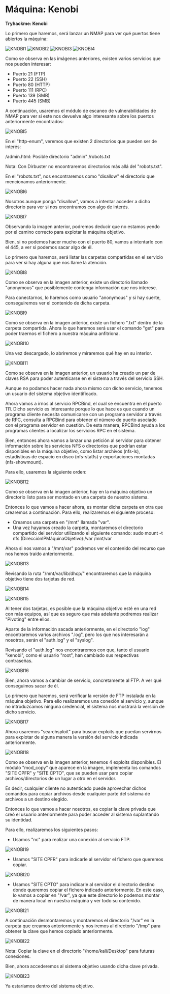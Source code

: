 # Máquina: Kenobi

**Tryhackme: Kenobi**

Lo primero que haremos, será lanzar un NMAP para ver qué puertos tiene abiertos la máquina:

![KNOBI1](https://github.com/AntonioPC94/Kenobi/blob/a9c234f800c409ab541d68e9e950e320c16804e8/img/KNOBI1.png)
![KNOBI2](https://github.com/AntonioPC94/Kenobi/blob/a9c234f800c409ab541d68e9e950e320c16804e8/img/KNOBI2.png)
![KNOBI3](https://github.com/AntonioPC94/Kenobi/blob/a9c234f800c409ab541d68e9e950e320c16804e8/img/KNOBI3.png)
![KNOBI4](https://github.com/AntonioPC94/Kenobi/blob/a9c234f800c409ab541d68e9e950e320c16804e8/img/KNOBI4.png)

Como se observa en las imágenes anteriores, existen varios servicios que nos pueden interesar:

- Puerto 21 (FTP)
- Puerto 22 (SSH)
- Puerto 80 (HTTP)
- Puerto 111 (RPC)
- Puerto 139 (SMB)
- Puerto 445 (SMB)

A continuación, usaremos el módulo de escaneo de vulnerabilidades de NMAP para ver si este nos devuelve algo interesante sobre los puertos anteriormente encontrados:

![KNOBI5](https://github.com/AntonioPC94/Kenobi/blob/a9c234f800c409ab541d68e9e950e320c16804e8/img/KNOBI5.png)

En el "http-enum", veremos que existen 2 directorios que pueden ser de interés:

/admin.html: Posible directorio "admin"
/robots.txt

Nota: Con Dirbuster no encontraremos directorios más allá del "robots.txt".

En el "robots.txt", nos encontraremos como "disallow" el directorio que mencionamos anteriormente.

![KNOBI6](https://github.com/AntonioPC94/Kenobi/blob/a9c234f800c409ab541d68e9e950e320c16804e8/img/KNOBI6.png)

Nosotros aunque ponga "disallow", vamos a intentar acceder a dicho directorio para ver si nos encontramos con algo de interés.

![KNOBI7](https://github.com/AntonioPC94/Kenobi/blob/a9c234f800c409ab541d68e9e950e320c16804e8/img/KNOBI7.png)

Observando la imagen anterior, podremos deducir que no estamos yendo por el camino correcto para explotar la máquina objetivo.

Bien, si no podemos hacer mucho con el puerto 80, vamos a intentarlo con el 445, a ver si podemos sacar algo de él.

Lo primero que haremos, será listar las carpetas compartidas en el servicio para ver si hay alguna que nos llame la atención.

![KNOBI8](https://github.com/AntonioPC94/Kenobi/blob/a9c234f800c409ab541d68e9e950e320c16804e8/img/KNOBI8.png)

Como se observa en la imagen anterior, existe un directorio llamado "anonymous" que posiblemente contenga información que nos interese.

Para conectarnos, lo haremos como usuario "anonymous" y si hay suerte, conseguiremos ver el contenido de dicha carpeta.

![KNOBI9](https://github.com/AntonioPC94/Kenobi/blob/a9c234f800c409ab541d68e9e950e320c16804e8/img/KNOBI9.png)

Como se observa en la imagen anterior, existe un fichero ".txt" dentro de la carpeta compartida. Ahora lo que haremos será usar el comando "get" para poder traernos el fichero a nuestra máquina anfitriona.

![KNOBI10](https://github.com/AntonioPC94/Kenobi/blob/a9c234f800c409ab541d68e9e950e320c16804e8/img/KNOBI10.png)

Una vez descargado, lo abriremos y miraremos qué hay en su interior.

![KNOBI11](https://github.com/AntonioPC94/Kenobi/blob/a9c234f800c409ab541d68e9e950e320c16804e8/img/KNOBI11.png)

Como se observa en la imagen anterior, un usuario ha creado un par de claves RSA para poder autenticarse en el sistema a través del servicio SSH.

Aunque no podamos hacer nada ahora mismo con dicho servicio, tenemos un usuario del sistema objetivo identificado.

Ahora vamos a irnos al servicio RPCBind, el cual se encuentra en el puerto 111. Dicho servicio es interesante porque lo que hace es que cuando un programa cliente necesita comunicarse con un programa servidor a través de RPC, consulta a RPCBind para obtener el número de puerto asociado con el programa servidor en cuestión. De esta manera, RPCBind ayuda a los programas clientes a localizar los servicios RPC en el sistema.

Bien, entonces ahora vamos a lanzar una petición al servidor para obtener información sobre los servicios NFS o directorios que podrían estar disponibles en la máquina objetivo, como listar archivos (nfs-ls), estadísticas de espacio en disco (nfs-statfs) y exportaciones montadas (nfs-showmount).

Para ello, usaremos la siguiente orden:

![KNOBI12](https://github.com/AntonioPC94/Kenobi/blob/a9c234f800c409ab541d68e9e950e320c16804e8/img/KNOBI12.png)

Como se observa en la imagen anterior, hay en la máquina objetivo un directorio listo para ser montado en una carpeta de nuestro sistema.

Entonces lo que vamos a hacer ahora, es montar dicha carpeta en otra que crearemos a continuación. Para ello, realizaremos el siguiente proceso:

- Creamos una carpeta en "/mnt" llamada "var".
- Una vez hayamos creado la carpeta, montaremos el directorio compartido del servidor utilizando el siguiente comando: sudo mount -t nfs (DirecciónIPMáquinaObjetivo):/var /mnt/var

Ahora si nos vamos a "/mnt/var" podremos ver el contenido del recurso que nos hemos traído anteriormente.

![KNOBI13](https://github.com/AntonioPC94/Kenobi/blob/a9c234f800c409ab541d68e9e950e320c16804e8/img/KNOBI13.png)

Revisando la ruta "/mnt/var/lib/dhcp/" encontraremos que la máquina objetivo tiene dos tarjetas de red.

![KNOBI14](https://github.com/AntonioPC94/Kenobi/blob/a9c234f800c409ab541d68e9e950e320c16804e8/img/KNOBI14.png)

![KNOBI15](https://github.com/AntonioPC94/Kenobi/blob/a9c234f800c409ab541d68e9e950e320c16804e8/img/KNOBI15.png)

Al tener dos tarjetas, es posible que la máquina objetivo esté en una red con más equipos, así que es seguro que más adelante podremos realizar "Pivoting" entre ellos.

Aparte de la información sacada anteriormente, en el directorio "log" encontraremos varios archivos ".log", pero los que nos interesarán a nosotros, serán el "auth.log" y el "syslog".

Revisando el "auth.log" nos encontraremos con que, tanto el usuario "kenobi", como el usuario "root", han cambiado sus respectivas contraseñas.

![KNOBI16](https://github.com/AntonioPC94/Kenobi/blob/a9c234f800c409ab541d68e9e950e320c16804e8/img/KNOBI16.png)

Bien, ahora vamos a cambiar de servicio, concretamente al FTP. A ver qué conseguimos sacar de él.

Lo primero que haremos, será verificar la versión de FTP instalada en la máquina objetivo. Para ello realizaremos una conexión al servicio y, aunque no introduzcamos ninguna credencial, el sistema nos mostrará la versión de dicho servicio.

![KNOBI17](https://github.com/AntonioPC94/Kenobi/blob/a9c234f800c409ab541d68e9e950e320c16804e8/img/KNOBI17.png)

Ahora usaremos "searchsploit" para buscar exploits que puedan servirnos para explotar de alguna manera la versión del servicio indicada anteriormente.

![KNOBI18](https://github.com/AntonioPC94/Kenobi/blob/a9c234f800c409ab541d68e9e950e320c16804e8/img/KNOBI18.png)

Como se observa en la imagen anterior, tenemos 4 exploits disponibles. El módulo "mod_copy" que aparece en la imagen, implementa los comandos "SITE CPFR" y "SITE CPTO", que se pueden usar para copiar archivos/directorios de un lugar a otro en el servidor.

Es decir, cualquier cliente no autenticado puede aprovechar dichos comandos para copiar archivos desde cualquier parte del sistema de archivos a un destino elegido.

Entonces lo que vamos a hacer nosotros, es copiar la clave privada que creó el usuario anteriormente para poder acceder al sistema suplantando su identidad.

Para ello, realizaremos los siguientes pasos:

- Usamos "nc" para realizar una conexión al servicio FTP.

![KNOBI19](https://github.com/AntonioPC94/Kenobi/blob/a9c234f800c409ab541d68e9e950e320c16804e8/img/KNOBI19.png)

- Usamos "SITE CPFR" para indicarle al servidor el fichero que queremos copiar.

![KNOBI20](https://github.com/AntonioPC94/Kenobi/blob/a9c234f800c409ab541d68e9e950e320c16804e8/img/KNOBI20.png)

-  Usamos "SITE CPTO" para indicarle al servidor el directorio destino donde queremos copiar el fichero indicado anteriormente. En este caso, lo vamos a copiar en "/var", ya que este directorio lo podemos montar de manera local en nuestra máquina y ver todo su contenido.

![KNOBI21](https://github.com/AntonioPC94/Kenobi/blob/a9c234f800c409ab541d68e9e950e320c16804e8/img/KNOBI21.png)

A continuación desmontaremos y montaremos el directorio "/var" en la carpeta que creamos anteriormente y nos iremos al directorio "/tmp" para obtener la clave que hemos copiado anteriormente.

![KNOBI22](https://github.com/AntonioPC94/Kenobi/blob/a9c234f800c409ab541d68e9e950e320c16804e8/img/KNOBI22.png)

Nota: Copiar la clave en el directorio "/home/kali/Desktop" para futuras conexiones.

Bien, ahora accederemos al sistema objetivo usando dicha clave privada.

![KNOBI23](https://github.com/AntonioPC94/Kenobi/blob/a9c234f800c409ab541d68e9e950e320c16804e8/img/KNOBI23.png)

Ya estaríamos dentro del sistema objetivo.





